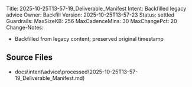 Title: 2025-10-25T13-57-19_Deliverable_Manifest
Intent: Backfilled legacy advice
Owner: Backfill
Version: 2025-10-25T13-57-23
Status: settled
Guardrails:
  MaxSizeKB: 256
  MaxCadenceMins: 30
  MaxChangePct: 20
Change-Notes:
  - Backfilled from legacy content; preserved original timestamp

## Source Files
- docs\intent\advice\processed\2025-10-25T13-57-19_Deliverable_Manifest.md)
